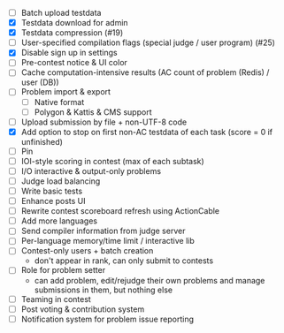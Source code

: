- [ ] Batch upload testdata
- [x] Testdata download for admin
- [x] Testdata compression (#19)
- [ ] User-specified compilation flags (special judge / user program) (#25)
- [x] Disable sign up in settings
- [ ] Pre-contest notice & UI color
- [ ] Cache computation-intensive results (AC count of problem (Redis) / user (DB))
- [ ] Problem import & export
    - [ ] Native format
    - [ ] Polygon & Kattis & CMS support
- [ ] Upload submission by file + non-UTF-8 code
- [x] Add option to stop on first non-AC testdata of each task (score = 0 if unfinished)
- [ ] Pin
- [ ] IOI-style scoring in contest (max of each subtask)
- [ ] I/O interactive & output-only problems
- [ ] Judge load balancing
- [ ] Write basic tests
- [ ] Enhance posts UI
- [ ] Rewrite contest scoreboard refresh using ActionCable
- [ ] Add more languages
- [ ] Send compiler information from judge server
- [ ] Per-language memory/time limit / interactive lib
- [ ] Contest-only users + batch creation
    - don't appear in rank, can only submit to contests
- [ ] Role for problem setter
    - can add problem, edit/rejudge their own problems and manage submissions in them, but nothing else
- [ ] Teaming in contest
- [ ] Post voting & contribution system
- [ ] Notification system for problem issue reporting

